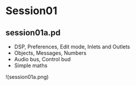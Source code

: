 # Session01

## session01a.pd 

* DSP, Preferences, Edit mode, Inlets and Outlets
* Objects, Messages, Numbers
* Audio bus, Control bud
* Simple maths

!(session01a.png)
